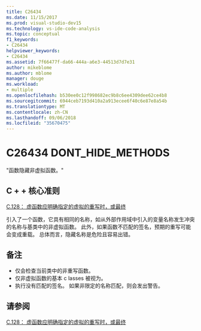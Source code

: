```yaml
---
title: C26434
ms.date: 11/15/2017
ms.prod: visual-studio-dev15
ms.technology: vs-ide-code-analysis
ms.topic: conceptual
f1_keywords:
- C26434
helpviewer_keywords:
- C26434
ms.assetid: 7f66477f-da66-444a-a6e3-44513d7d7e31
author: mikeblome
ms.author: mblome
manager: douge
ms.workload:
- multiple
ms.openlocfilehash: b530ee0c12f998682ec9b8c6ee4309dee62ce4b8
ms.sourcegitcommit: 6944ceb7193d410a2a913ecee6f40c6e87e8a54b
ms.translationtype: MT
ms.contentlocale: zh-CN
ms.lasthandoff: 09/06/2018
ms.locfileid: "35670475"
---
```

# <a name="c26434-donthidemethods"></a>C26434 DONT_HIDE_METHODS

"函数隐藏非虚拟函数。"

## <a name="c-core-guidelines"></a>C + + 核心准则

[C.128： 虚函数应明确指定的虚拟的重写时，或最终](https://github.com/isocpp/CppCoreGuidelines/blob/master/CppCoreGuidelines.md)

引入了一个函数，它具有相同的名称，如从外部作用域中引入的变量名称发生冲突的名称与基类中的非虚拟函数。 此外，如果函数不匹配的签名，预期的重写可能会变成重载。 总体而言，隐藏名称是危险且容易出错。

## <a name="remarks"></a>备注

- 仅会检查当前类中的非重写函数。
- 仅非虚拟函数的基本 c lasses 被视为。
- 执行没有匹配的签名。 如果非限定的名称匹配，则会发出警告。

## <a name="see-also"></a>请参阅

[C.128： 虚函数应明确指定的虚拟的重写时，或最终](https://github.com/isocpp/CppCoreGuidelines/blob/master/CppCoreGuidelines.md)
